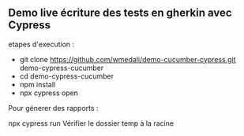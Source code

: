 ## Demo live écriture des tests en gherkin avec Cypress

etapes d'execution :

- git clone https://github.com/wmedali/demo-cucumber-cypress.git demo-cypress-cucumber
- cd demo-cypress-cucumber
- npm install
- npx cypress open

Pour génerer des rapports :

npx cypress run
Vérifier le dossier temp à la racine
